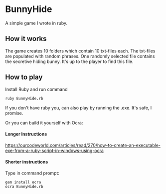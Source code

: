 # BunnyHide
A simple game I wrote in ruby.

## How it works
The game creates 10 folders which contain 10 txt-files each.
The txt-files are populated with random phrases. 
One randomly selected file contains the secretive hiding bunny.
It's up to the player to find this file.

## How to play
Install Ruby and run command 
```
ruby BunnyHide.rb
```

If you don't have ruby you, can also play by running the .exe. It's safe, I promise.

Or you can build it yourself with Ocra:

#### Longer Instructions  
https://ourcodeworld.com/articles/read/270/how-to-create-an-executable-exe-from-a-ruby-script-in-windows-using-ocra

#### Shorter instructions  
Type in command prompt:

```
gem install ocra
ocra BunnyHide.rb
```
